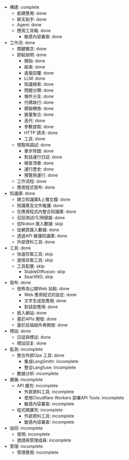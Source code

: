 - 構建: complete
  - 創建應用: done
  - 聊天助手: done
  - Agent: done
  - 應用工具箱: done
    - 敏感內容審查: done
- 工作流: done
  - 關鍵概念: done
  - 節點說明: done
    - 開始: done
    - 結束: done
    - 直接回覆: done
    - LLM: done
    - 知識檢索: done
    - 問題分類: done
    - 條件分支: done
    - 代碼執行: done
    - 模板轉換: done
    - 變量聚合: done
    - 迭代: done
    - 參數提取: done
    - HTTP 請求: done
    - 工具: done
  - 預覽與調試: done
    - 單步除錯: done
    - 對話運行日誌: done
    - 檢查清單: done
    - 運行歷史: done
    - 預覽與運行: done
  - 工作流程: done
  - 應用程式發布: done
- 知識庫: done
  - 建立知識庫&上傳文檔: done
  - 知識庫及文件維護: done
  - 在應用程式內整合知識庫: done
  - 召回測試/引用歸屬: done
  - 從Notion 匯入數據: skip
  - 從網頁匯入數據: done
  - 透過API 維護知識庫: done
  - 外部資料工具: done
- 工具: done
  - 快速存取工具: skip
  - 進階存取工具: skip
  - 工具配置: skip
    - StableDiffusion: skip
    - SearXNG: skip
- 發布: done
  - 發佈為公開Web 站點: done
    - Web 應用程式的設定: done
    - 文字生成型應用: done
    - 對話型應用: done
  - 嵌入網站: done
  - 基於APIs 開發: done
  - 基於前端組件再開發: done
- 標註: done
  - 日誌與標註: done
  - 標註回复: done
- 監測: incomplete
  - 整合外部Ops 工具: done
    - 集成LangSmith: incomplete
    - 整合Langfuse: incomplete
  - 數據分析: incomplete
- 擴展: incomplete
  - API 擴充: incomplete
    - 外部資料工具: incomplete
    - 使用Cloudflare Workers 部署API Tools: incomplete
    - 敏感內容審查: incomplete
  - 程式碼擴充: incomplete
    - 外部資料工具: incomplete
    - 敏感內容審查: incomplete
- 協同: incomplete
  - 發現: incomplete
  - 邀請與管理成員: incomplete
- 管理: incomplete
  - 管理應用: incomplete
